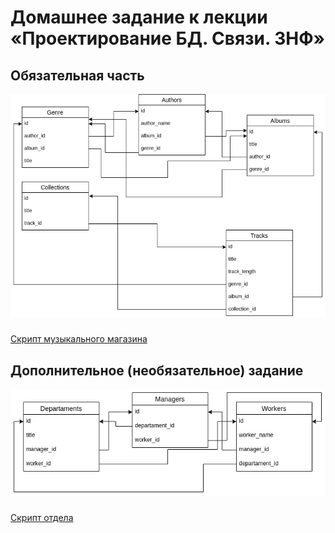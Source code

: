 # Домашнее задание к лекции «Проектирование БД. Связи. 3НФ»

## Обязательная часть

![План схема БД музыкального магазина](music_store_db_sheme.png)
###
[Скрипт музыкального магазина](music_store.sql)


## Дополнительное (необязательное) задание

![План схема БД отдела](departament_db_sheme.png)
###
[Скрипт отдела](departament.sql)